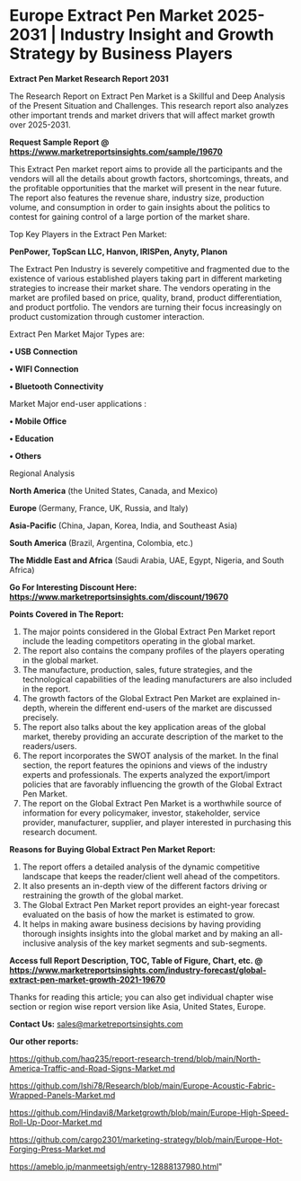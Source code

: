 # Europe Extract Pen Market 2025-2031 | Industry Insight and Growth Strategy by Business Players

<strong>Extract Pen Market Research Report 2031</strong>

The Research Report on Extract Pen Market is a Skillful and Deep Analysis of the Present Situation and Challenges. This research report also analyzes other important trends and market drivers that will affect market growth over 2025-2031.

<strong>Request Sample Report @ <a href=https://www.marketreportsinsights.com/sample/19670>https://www.marketreportsinsights.com/sample/19670</a></strong>

This Extract Pen market report aims to provide all the participants and the vendors will all the details about growth factors, shortcomings, threats, and the profitable opportunities that the market will present in the near future. The report also features the revenue share, industry size, production volume, and consumption in order to gain insights about the politics to contest for gaining control of a large portion of the market share.

Top Key Players in the Extract Pen Market:

<strong>PenPower, TopScan LLC, Hanvon, IRISPen, Anyty, Planon</strong>

The Extract Pen Industry is severely competitive and fragmented due to the existence of various established players taking part in different marketing strategies to increase their market share. The vendors operating in the market are profiled based on price, quality, brand, product differentiation, and product portfolio. The vendors are turning their focus increasingly on product customization through customer interaction.

Extract Pen Market Major Types are:

<strong>• USB Connection

• WIFI Connection

• Bluetooth Connectivity</strong>

Market Major end-user applications :

<strong>• Mobile Office

• Education

• Others</strong>

Regional Analysis

</u><strong><b>North America</b></strong> (the United States, Canada, and Mexico)

<strong><b>Europe </b></strong>(Germany, France, UK, Russia, and Italy)

<strong><b>Asia-Pacific</b></strong> (China, Japan, Korea, India, and Southeast Asia)

<strong><b>South America</b></strong> (Brazil, Argentina, Colombia, etc.)

<strong><b>The Middle East and Africa</b></strong> (Saudi Arabia, UAE, Egypt, Nigeria, and South Africa)

<strong>Go For Interesting Discount Here: <a href=https://www.marketreportsinsights.com/discount/19670>https://www.marketreportsinsights.com/discount/19670</a></strong>

<strong>Points Covered in The Report:</strong>
<ol>
  <li>The major points considered in the Global Extract Pen Market report include the leading competitors operating in the global market.</li>
  <li>The report also contains the company profiles of the players operating in the global market.</li>
  <li>The manufacture, production, sales, future strategies, and the technological capabilities of the leading manufacturers are also included in the report.</li>
  <li>The growth factors of the Global Extract Pen Market are explained in-depth, wherein the different end-users of the market are discussed precisely.</li>
  <li>The report also talks about the key application areas of the global market, thereby providing an accurate description of the market to the readers/users.</li>
  <li>The report incorporates the SWOT analysis of the market. In the final section, the report features the opinions and views of the industry experts and professionals. The experts analyzed the export/import policies that are favorably influencing the growth of the Global Extract Pen Market.</li>
  <li>The report on the Global Extract Pen Market is a worthwhile source of information for every policymaker, investor, stakeholder, service provider, manufacturer, supplier, and player interested in purchasing this research document.</li>
</ol>
<strong>Reasons for Buying Global Extract Pen Market Report:</strong>

<ol>
  <li>The report offers a detailed analysis of the dynamic competitive landscape that keeps the reader/client well ahead of the competitors.</li>
  <li>It also presents an in-depth view of the different factors driving or restraining the growth of the global market.</li>
  <li>The Global Extract Pen Market report provides an eight-year forecast evaluated on the basis of how the market is estimated to grow.</li>
  <li>It helps in making aware business decisions by having providing thorough insights insights into the global market and by making an all-inclusive analysis of the key market segments and sub-segments.</li>
</ol>
<strong>Access full Report Description, TOC, Table of Figure, Chart, etc. @ <a href=https://www.marketreportsinsights.com/industry-forecast/global-extract-pen-market-growth-2021-19670>https://www.marketreportsinsights.com/industry-forecast/global-extract-pen-market-growth-2021-19670</a></strong>


Thanks for reading this article; you can also get individual chapter wise section or region wise report version like Asia, United States, Europe.

<strong>Contact Us:</strong>
sales@marketreportsinsights.com

<strong>Our other reports:</strong>

<a href=https://github.com/haq235/report-research-trend/blob/main/North-America-Traffic-and-Road-Signs-Market.md>https://github.com/haq235/report-research-trend/blob/main/North-America-Traffic-and-Road-Signs-Market.md</a>

<a href=https://github.com/Ishi78/Research/blob/main/Europe-Acoustic-Fabric-Wrapped-Panels-Market.md>https://github.com/Ishi78/Research/blob/main/Europe-Acoustic-Fabric-Wrapped-Panels-Market.md</a>

<a href=https://github.com/Hindavi8/Marketgrowth/blob/main/Europe-High-Speed-Roll-Up-Door-Market.md>https://github.com/Hindavi8/Marketgrowth/blob/main/Europe-High-Speed-Roll-Up-Door-Market.md</a>

<a href=https://github.com/cargo2301/marketing-strategy/blob/main/Europe-Hot-Forging-Press-Market.md>https://github.com/cargo2301/marketing-strategy/blob/main/Europe-Hot-Forging-Press-Market.md</a>

<a href=https://ameblo.jp/manmeetsigh/entry-12888137980.html>https://ameblo.jp/manmeetsigh/entry-12888137980.html</a>"

